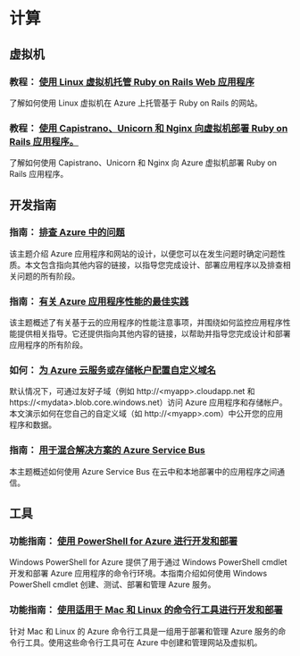 <properties 
  pageTitle="Ruby-计算 - Azure 微软云"
  metakeywords="" 
  description="" 
  services="" 
  documentationCenter="ruby" 
  authors="" 
  manager="Tiffena" 
  editor="EricChen"/>
<tags ms.service=""
    ms.date=""
    wacn.date="04/11/2015"
    />


<h1 id="menu-ruby-compute">计算</h1>
<h2 id="header-0">虚拟机</h2>
<h3>教程： <a href="/documentation/articles/virtual-machines-ruby-rails-web-app-linux/">使用 Linux 虚拟机托管 Ruby on Rails Web 应用程序</a></h3>
<p>了解如何使用 Linux 虚拟机在 Azure 上托管基于 Ruby on Rails 的网站。</p>
<h3>教程： <a href="/documentation/articles/virtual-machines-ruby-deploy-capistrano-host-nginx-unicorn/">使用 Capistrano、Unicorn 和 Nginx 向虚拟机部署 Ruby on Rails 应用程序。</a></h3>
<p>了解如何使用 Capistrano、Unicorn 和 Nginx 向 Azure 虚拟机部署 Ruby on Rails 应用程序。</p>
<h2 id="header-1">开发指南</h2>
<h3>指南： <a href="/documentation/articles/best-practices-troubleshooting/">排查 Azure 中的问题</a></h3>
<p>该主题介绍 Azure 应用程序和网站的设计，以便您可以在发生问题时确定问题性质。本文包含指向其他内容的链接，以指导您完成设计、部署应用程序以及排查相关问题的所有阶段。</p>
<h3>指南： <a href="/documentation/articles/best-practices-performance/">有关 Azure 应用程序性能的最佳实践</a></h3>
<p>该主题概述了有关基于云的应用程序的性能注意事项，并围绕如何监控应用程序性能提供相关指导。它还提供指向其他内容的链接，以帮助并指导您完成设计和部署应用程序的所有阶段。</p>
<h3>如何： <a href="/documentation/articles/cloud-services-custom-domain-name/">为 Azure 云服务或存储帐户配置自定义域名</a></h3>
<p>默认情况下，可通过友好子域（例如 http://&lt;myapp&gt;.cloudapp.net 和 https://&lt;mydata&gt;.blob.core.windows.net）访问 Azure 应用程序和存储帐户。本文演示如何在您自己的自定义域（如 http://&lt;myapp&gt;.com）中公开您的应用程序和数据。</p>
<h3>指南： <a href="/documentation/articles/fundamentals-service-bus-hybrid-solutions/">用于混合解决方案的 Azure Service Bus</a></h3>
<p>本主题概述如何使用 Azure Service Bus 在云中和本地部署中的应用程序之间通信。</p>
<h2 id="header-2">工具</h2>
<h3>功能指南： <a href="/documentation/articles/install-configure-powershell/">使用 PowerShell for Azure 进行开发和部署</a></h3>
<p>Windows PowerShell for Azure 提供了用于通过 Windows PowerShell cmdlet 开发和部署 Azure 应用程序的命令行环境。本指南介绍如何使用 Windows PowerShell cmdlet 创建、测试、部署和管理 Azure 服务。</p>
<h3>功能指南： <a href="/documentation/articles/xplat-cli/">使用适用于 Mac 和 Linux 的命令行工具进行开发和部署</a></h3>
<p>针对 Mac 和 Linux 的 Azure 命令行工具是一组用于部署和管理 Azure 服务的命令行工具。使用这些命令行工具可在 Azure 中创建和管理网站及虚拟机。</p>
